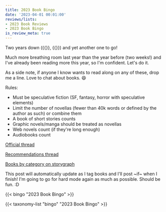 ```yaml
---
title: 2023 Book Bingo
date: '2023-04-01 00:01:00'
reviews/lists:
- 2023 Book Reviews
- 2023 Book Bingo
is_review_meta: true
---
```

Two years down ({{<crosslink text="2021" title="2021 Book Bingo">}}, {{<crosslink text="2022" title="2022 Book Bingo">}}) and yet another one to go!

Much more breathing room last year than the year before (two weeks!) and I've already been reading more this year, so I'm confident. Let's do it. 

As a side note, if anyone I know wants to read along on any of these, drop me a line. Love to chat about books. :smile: 

Rules:
- Must be speculative fiction (SF, fantasy, horror with speculative elements)
- Limit the number of novellas (fewer than 40k words or defined by the author as such) or combine them
- A book of short stories counts
- Graphic novels/manga should be treated as novellas
- Web novels count (if they're long enough)
- Audiobooks count

[Official thread](https://old.reddit.com/r/Fantasy/comments/128oxqt/official_rfantasy_2023_book_bingo_challenge/)

[Recommendations thread](https://www.reddit.com/r/Fantasy/comments/128ozc6/the_2023_rfantasy_bingo_recommendations_list/)

[Books by category on storygraph](https://app.thestorygraph.com/reading_challenges/a39cd0c8-55c1-4102-9dcc-0fc5f1d7ae47?redirect=true)

This post will automatically update as I tag books and I'll post ~if~ when I finish! I'm going to go for hard mode again as much as possible. Should be fun. :D

{{< bingo "2023 Book Bingo" >}}

{{< taxonomy-list "bingo" "2023 Book Bingo" >}}